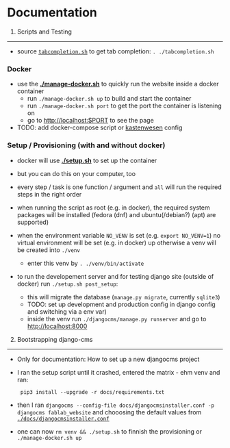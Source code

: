 Documentation
=============

1. Scripts and Testing
----------------------

 - source [`tabcompletion.sh`](./tabcompletion.sh) to get tab completion: `. ./tabcompletion.sh`

### Docker

 - use the **[./manage-docker.sh](./manage-docker.sh)** to quickly run the website inside a docker container
   - run `./manage-docker.sh up` to build and start the container
   - run `./manage-docker.sh port` to get the port the container is listening on
   - go to [http://localhost:$PORT](http://localhost:80) to see the page
 - TODO: add docker-compose script or [kastenwesen](https://github.com/faufablab/kastenwesen) config

### Setup / Provisioning (with and without docker)

 - docker will use **[./setup.sh](setup.sh)** to set up the container
 - but you can do this on your computer, too
 - every step / task is one function / argument and `all` will run the required steps in the right order
 - when running the script as root (e.g. in docker), the required system packages will be installed (fedora (dnf) and ubuntu(/debian?) (apt) are supported)
 - when the environment variable `NO_VENV` is set (e.g. `export NO_VENV=1`) no virtual environment will be set (e.g. in docker) up otherwise a venv will be created into `./venv`
   - enter this venv by `. ./venv/bin/activate`

 - to run the developement server and for testing django site (outside of docker) run `./setup.sh post_setup`:
   - this will migrate the database (`manage.py migrate`, currently `sqlite3`)
   - TODO: set up development and production config in django config and switching via a env var)
   - inside the venv run `./djangocms/manage.py runserver` and go to [http://localhost:8000](http://localhost:8000)

2. Bootstrapping django-cms
---------------------------

 - Only for documentation: How to set up a new djangocms project
 - I ran the setup script until it crashed, entered the matrix - ehm venv and ran:

        pip3 install --upgrade -r docs/requirements.txt

 - then I ran `djangocms --config-file docs/djangocmsinstaller.conf -p djangocms fablab_website` and chooosing the default values from [`./docs/djangocmsinstaller.conf`](./docs/djangocmsinstaller.conf)
 - one can now `rm venv && ./setup.sh` to finnish the provisioning or `./manage-docker.sh up`
